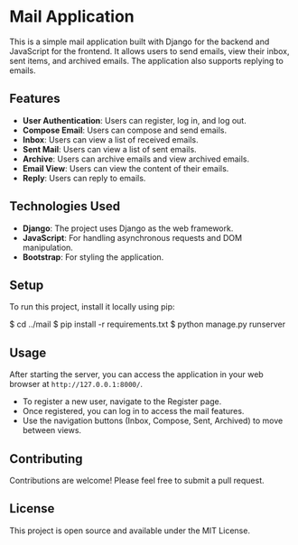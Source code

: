 # Mail Application

This is a simple mail application built with Django for the backend and JavaScript for the frontend. It allows users to send emails, view their inbox, sent items, and archived emails. The application also supports replying to emails.

## Features

- **User Authentication**: Users can register, log in, and log out.
- **Compose Email**: Users can compose and send emails.
- **Inbox**: Users can view a list of received emails.
- **Sent Mail**: Users can view a list of sent emails.
- **Archive**: Users can archive emails and view archived emails.
- **Email View**: Users can view the content of their emails.
- **Reply**: Users can reply to emails.

## Technologies Used

- **Django**: The project uses Django as the web framework.
- **JavaScript**: For handling asynchronous requests and DOM manipulation.
- **Bootstrap**: For styling the application.

## Setup

To run this project, install it locally using pip:

$ cd ../mail $ pip install -r requirements.txt $ python manage.py runserver


## Usage

After starting the server, you can access the application in your web browser at `http://127.0.0.1:8000/`.

- To register a new user, navigate to the Register page.
- Once registered, you can log in to access the mail features.
- Use the navigation buttons (Inbox, Compose, Sent, Archived) to move between views.




## Contributing
Contributions are welcome! Please feel free to submit a pull request.

## License
This project is open source and available under the MIT License.
